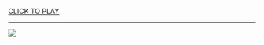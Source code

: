
<a href="https://premium76.site?title=snake_chase_game&ref=12M">CLICK TO PLAY</a></h3>
<hr>

<a href="https://premium76.site?title=snake_chase_game&ref=12M"><img src="https://clearcache.store/games.png"></a>


